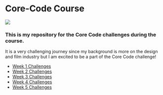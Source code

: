 # Core-Code Course
![](https://media.giphy.com/media/PvUrFewkbG3ni06z6e/giphy.gif)
### This is my repository for the Core Code challenges during the course.
It is a very challenging journey since my background is more on the design and film industry
but I am excited to be a part of the Core Code challenge!

* [Week 1 Challenges](https://github.com/airt10/Code-Coder/blob/main/src/technologies/2022/week%201/Week%201%20Challenges.md)
* [Week 2 Challenges](https://github.com/airt10/Code-Coder/blob/main/src/technologies/2022/week%202/Week%202%20Challenges.md)
* [Week 3 Challenges](https://github.com/airt10/Code-Coder/blob/main/src/technologies/2022/week%203/Week%203%20Challenges.md)
* [Week 4 Challenges](https://github.com/airt10/Code-Coder/blob/main/src/technologies/2022/week%204/Week%204%20Challenges.md)
* [Week 5 Challenges](https://github.com/airt10/Code-Coder/blob/main/src/technologies/2022/week%205/Week%205%20Challenges.md)
